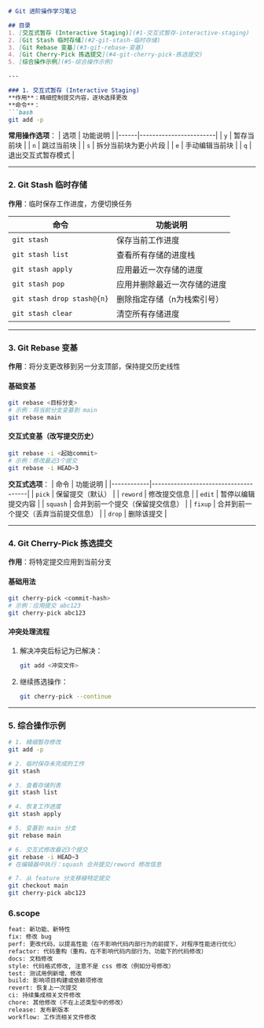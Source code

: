 ```markdown
# Git 进阶操作学习笔记

## 目录
1. [交互式暂存 (Interactive Staging)](#1-交互式暂存-interactive-staging)
2. [Git Stash 临时存储](#2-git-stash-临时存储)
3. [Git Rebase 变基](#3-git-rebase-变基)
4. [Git Cherry-Pick 拣选提交](#4-git-cherry-pick-拣选提交)
5. [综合操作示例](#5-综合操作示例)

---

### 1. 交互式暂存 (Interactive Staging)
**作用**：精细控制提交内容，逐块选择更改  
**命令**：
```bash
git add -p
```

**常用操作选项**：
| 选项 | 功能说明               |
|------|------------------------|
| `y`  | 暂存当前块             |
| `n`  | 跳过当前块             |
| `s`  | 拆分当前块为更小片段   |
| `e`  | 手动编辑当前块         |
| `q`  | 退出交互式暂存模式     |

---

### 2. Git Stash 临时存储
**作用**：临时保存工作进度，方便切换任务

| 命令                          | 功能说明                     |
|-------------------------------|------------------------------|
| `git stash`                   | 保存当前工作进度             |
| `git stash list`              | 查看所有存储的进度栈         |
| `git stash apply`             | 应用最近一次存储的进度       |
| `git stash pop`               | 应用并删除最近一次存储的进度 |
| `git stash drop stash@{n}`    | 删除指定存储（n为栈索引号）  |
| `git stash clear`             | 清空所有存储进度             |

---

### 3. Git Rebase 变基
**作用**：将分支更改移到另一分支顶部，保持提交历史线性

#### 基础变基
```bash
git rebase <目标分支>
# 示例：将当前分支变基到 main
git rebase main
```

#### 交互式变基（改写提交历史）
```bash
git rebase -i <起始commit>
# 示例：修改最近3个提交
git rebase -i HEAD~3
```

**交互式选项**：
| 命令       | 功能说明                             |
|------------|--------------------------------------|
| `pick`     | 保留提交（默认）                     |
| `reword`   | 修改提交信息                         |
| `edit`     | 暂停以编辑提交内容                   |
| `squash`   | 合并到前一个提交（保留提交信息）     |
| `fixup`    | 合并到前一个提交（丢弃当前提交信息） |
| `drop`     | 删除该提交                           |

---

### 4. Git Cherry-Pick 拣选提交
**作用**：将特定提交应用到当前分支

#### 基础用法
```bash
git cherry-pick <commit-hash>
# 示例：应用提交 abc123
git cherry-pick abc123
```

#### 冲突处理流程
1. 解决冲突后标记为已解决：
   ```bash
   git add <冲突文件>
   ```
2. 继续拣选操作：
   ```bash
   git cherry-pick --continue
   ```

---

### 5. 综合操作示例
```bash
# 1. 精细暂存修改
git add -p

# 2. 临时保存未完成的工作
git stash

# 3. 查看存储列表
git stash list

# 4. 恢复工作进度
git stash apply

# 5. 变基到 main 分支
git rebase main

# 6. 交互式修改最近3个提交
git rebase -i HEAD~3
# 在编辑器中执行：squash 合并提交/reword 修改信息

# 7. 从 feature 分支移植特定提交
git checkout main
git cherry-pick abc123
```
### 6.scope

```bash
feat: 新功能、新特性
fix: 修改 bug
perf: 更改代码，以提高性能（在不影响代码内部行为的前提下，对程序性能进行优化）
refactor: 代码重构（重构，在不影响代码内部行为、功能下的代码修改）
docs: 文档修改
style: 代码格式修改, 注意不是 css 修改（例如分号修改）
test: 测试用例新增、修改
build: 影响项目构建或依赖项修改
revert: 恢复上一次提交
ci: 持续集成相关文件修改
chore: 其他修改（不在上述类型中的修改）
release: 发布新版本
workflow: 工作流相关文件修改
```